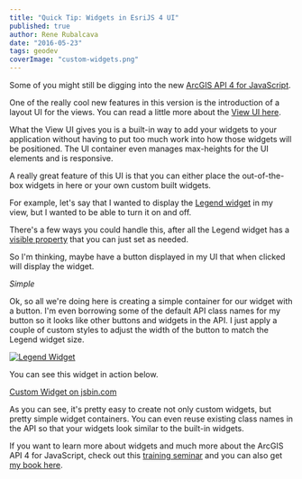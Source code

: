 ```yaml
---
title: "Quick Tip: Widgets in EsriJS 4 UI"
published: true
author: Rene Rubalcava
date: "2016-05-23"
tags: geodev
coverImage: "custom-widgets.png"
---
```


Some of you might still be digging into the new [ArcGIS API 4 for JavaScript](https://developers.arcgis.com/javascript/latest/index.html).

One of the really cool new features in this version is the introduction of a layout UI for the views. You can read a little more about the [View UI here](https://developers.arcgis.com/javascript/latest/guide/view-ui/index.html).

What the View UI gives you is a built-in way to add your widgets to your application without having to put too much work into how those widgets will be positioned. The UI container even manages max-heights for the UI elements and is responsive.

A really great feature of this UI is that you can either place the out-of-the-box widgets in here or your own custom built widgets.

For example, let's say that I wanted to display the [Legend widget](https://developers.arcgis.com/javascript/latest/api-reference/esri-widgets-Legend.html) in my view, but I wanted to be able to turn it on and off.

There's a few ways you could handle this, after all the Legend widget has a [visible property](https://developers.arcgis.com/javascript/latest/api-reference/esri-widgets-Legend.html#visible) that you can just set as needed.

So I'm thinking, maybe have a button displayed in my UI that when clicked will display the widget.

_Simple_

<script src="https://gist.github.com/odoe/80b544257ac13a184ad71e742e8bae8f.js"></script>

Ok, so all we're doing here is creating a simple container for our widget with a button. I'm even borrowing some of the default API class names for my button so it looks like other buttons and widgets in the API. I just apply a couple of custom styles to adjust the width of the button to match the Legend widget size.

[![Legend Widget](images/lgnd-widget.png)](http://jsbin.com/fekara/2/edit?js,output)

You can see this widget in action below.

[Custom Widget on jsbin.com](http://jsbin.com/fekara/3/embed?output)


As you can see, it's pretty easy to create not only custom widgets, but pretty simple widget containers. You can even reuse existing class names in the API so that your widgets look similar to the built-in widgets.

If you want to learn more about widgets and much more about the ArcGIS API 4 for JavaScript, check out this [training seminar](http://training.esri.com/gateway/index.cfm?fa=catalog.webCourseDetail&courseid=3059) and you can also get [my book here](https://leanpub.com/arcgis-js-api-4).
